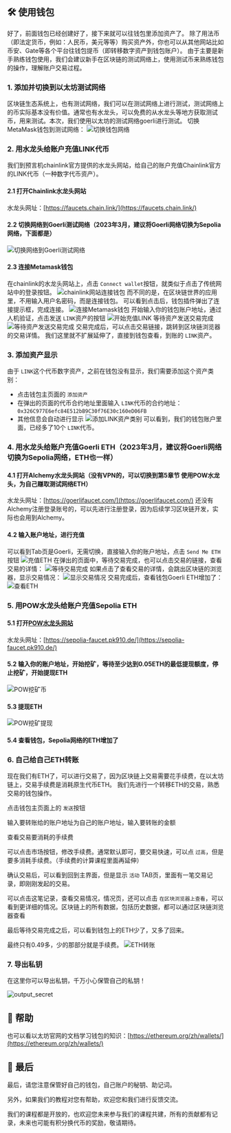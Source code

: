 🛠 使用钱包
-----------

好了，前面钱包已经创建好了，接下来就可以往钱包里添加资产了。
除了用法币（即法定货币，例如：人民币，美元等等）购买资产外，你也可以从其他网站比如币安、Gate等各个平台往钱包提币（即转移数字资产到钱包账户）。
由于主要是新手熟练钱包使用，我们会建议新手在区块链的测试网络上，使用测试币来熟练钱包的操作，理解账户交易过程。

### 1. 添加并切换到以太坊测试网络

区块链生态系统上，也有测试网络，我们可以在测试网络上进行测试，测试网络上的币实际基本没有价值。通常也有水龙头，可以免费的从水龙头等地方获取测试币，用来测试。本次，我们使用以太坊的测试网络goerli进行测试。
切换MetaMask钱包到测试网络：
![切换钱包网络](https://live.staticflickr.com/65535/52710993358_9f808eb05a_h.jpg)

### 2. 用水龙头给账户充值LINK代币

我们到预言机chainlink官方提供的水龙头网站，给自己的账户充值Chainlink官方的LINK代币（一种数字代币资产）。

#### 2.1 打开Chainlink水龙头网站

水龙头网址：[https://faucets.chain.link/](https://faucets.chain.link/)

#### 2.2 切换网络到Goerli测试网络（2023年3月，建议将Goerli网络切换为Sepolia网络，下面都是）

![切换网络到Goerli测试网络](https://live.staticflickr.com/65535/52710914125_31a9d6a4fb_h.jpg)

#### 2.3 连接Metamask钱包

在chainlink的水龙头网站上，点击 `Connect wallet`按钮，就类似于点击了传统网站中的登录按钮。
![chainlink网站连接钱包](https://live.staticflickr.com/65535/52710756849_b9ce445caa_h.jpg)
而不同的是，在区块链世界的应用里，不用输入用户名密码，而是连接钱包。
可以看到点击后，钱包插件弹出了连接提示框，完成连接。
![连接Metamask钱包](https://live.staticflickr.com/65535/52710914030_1828fc5c41_z.jpg)
开始输入你的钱包账户地址，通过人机验证，点击发送 `LINK`资产的按钮
![开始充值LINK](https://live.staticflickr.com/65535/52710499491_9af4dbf61b_h.jpg)
等待资产发送交易完成
![等待资产发送交易完成](https://live.staticflickr.com/65535/52710499436_59d3cf0c62_c.jpg)
交易完成后，可以点击交易链接，跳转到区块链浏览器的交易详情。
我们这里就不扩展延伸了，直接到钱包查看，到账的 `LINK`资产。

### 3. 添加资产显示

由于 `LINK`这个代币数字资产，之前在钱包没有显示，我们需要添加这个资产类别：

- 点击钱包主页面的 `添加资产`
- 在弹出的页面的代币合约地址里面输入 `LINK`代币的合约地址：`0x326C977E6efc84E512bB9C30f76E30c160eD06FB`
- 其他信息会自动进行显示
  ![添加LINK资产类别](https://live.staticflickr.com/65535/52710756679_79592267ba_h.jpg)
  可以看到，我们的钱包账户里面，已经多了10个 `LINK`代币。

### 4. 用水龙头给账户充值Goerli ETH（2023年3月，建议将Goerli网络切换为Sepolia网络，ETH也一样）

#### 4.1 打开Alchemy水龙头网站（没有VPN的，可以切换到第5章节 使用POW水龙头，为自己赚取测试网络ETH）

水龙头网址：[https://goerlifaucet.com/](https://goerlifaucet.com/)
还没有Alchemy注册登录账号的，可以先进行注册登录，因为后续学习区块链开发，实际也会用到Alchemy。

#### 4.2 输入账户地址，进行充值

可以看到Tab页是Goerli，无需切换，直接输入你的账户地址，点击 `Send Me ETH`按钮
![充值ETH](https://live.staticflickr.com/65535/52710913895_9911db548c_k.jpg)
在弹出的页面中，等待交易完成，也可以点击交易的链接，查看交易的详情：
![等待交易完成](https://live.staticflickr.com/65535/52710499361_1d17857518_h.jpg)
如果点击了查看交易的详情，会跳出区块链的浏览器，显示交易情况：
![显示交易情况](https://live.staticflickr.com/65535/52709975747_6953a47e2e_h.jpg)
交易完成后，查看钱包Goerli ETH增加了：
![查看ETH](https://live.staticflickr.com/65535/52710976298_f5b5bd8a14.jpg)

### 5. 用POW水龙头给账户充值Sepolia ETH

#### 5.1 打开[POW水龙头网站](https://sepolia-faucet.pk910.de/)

水龙头网址：[https://sepolia-faucet.pk910.de/](https://sepolia-faucet.pk910.de/)

#### 5.2 输入你的账户地址，开始挖矿，等待至少达到0.05ETH的最低提现额度，停止挖矿，开始提现ETH

![POW挖矿币](https://live.staticflickr.com/65535/52747526229_f74dcd240b_b.jpg)

#### 5.3 提现ETH

![POW挖矿提现](https://live.staticflickr.com/65535/52747526139_daf6e99f3a_h.jpg)

#### 5.4 查看钱包，Sepolia网络的ETH增加了

### 6. 自己给自己ETH转账

现在我们有ETH了，可以进行交易了，因为区块链上交易需要花手续费，在以太坊链上，交易手续费是消耗原生代币ETH。
我们先进行一个转移ETH的交易，熟悉交易的钱包操作。

点击钱包主页面上的 `发送`按钮

输入要转账给的账户地址为自己的账户地址，输入要转账的金额

查看交易要消耗的手续费

可以点击市场按钮，修改手续费。通常默认即可，要交易快速，可以点 `过高`，但是要多消耗手续费。（手续费的计算课程里面再延伸）

确认交易后，可以看到回到主界面，但是显示 `活动` TAB页，里面有一笔交易记录，即刚刚发起的交易。

可以点击这笔记录，查看交易情况，情况页，还可以点击 `在区块浏览器上查看`，可以看到更详细的情况。区块链上的所有数据，包括历史数据，都可以通过区块链浏览器查看

最后等待交易完成之后，可以看到钱包上的ETH少了，又多了回来。

最终只有0.49多，少的那部分就是手续费。
![ETH转账](https://live.staticflickr.com/65535/52709975672_c961048b14_k.jpg)



### 7. 导出私钥

在这里你可以导出私钥，千万小心保管自己的私钥！

![output_secret]()


🤘 帮助
-------

也可以看以太坊官网的文档学习钱包的知识：[https://ethereum.org/zh/wallets/](https://ethereum.org/zh/wallets/)

🤚 最后
-------

最后，请您注意保管好自己的钱包，自己账户的秘钥、助记词。

另外，如果我们的教程对您有帮助，欢迎您和我们进行反馈交流。

我们的课程都是开放的，也欢迎您未来参与我们的课程共建，所有的贡献都有记录，未来也可能有积分换代币的奖励，敬请期待。
